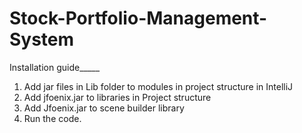 # Stock-Portfolio-Management-System

Installation guide_____

1. Add jar files in Lib folder to modules in project structure in IntelliJ
2. Add jfoenix.jar to libraries in Project structure
3. Add Jfoenix.jar to scene builder library
4. Run the code.
 
